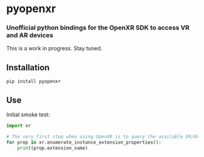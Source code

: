 # pyopenxr
### Unofficial python bindings for the OpenXR SDK to access VR and AR devices

This is a work in progress. Stay tuned.

## Installation

``pip install pyopenxr``

## Use

Initial smoke test:

```python
import xr

# The very first step when using OpenXR is to query the available VR/AR capabilities
for prop in xr.enumerate_instance_extension_properties():
    print(prop.extension_name)
```
